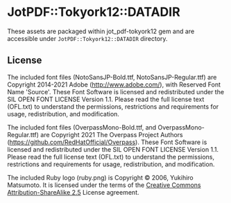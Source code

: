# JotPDF::Tokyork12::DATADIR

These assets are packaged within jot_pdf-tokyork12 gem and are accessible under `JotPDF::Tokyork12::DATADIR` directory.

## License

The included font files (NotoSansJP-Bold.ttf, NotoSansJP-Regular.ttf) are Copyright 2014-2021 Adobe (http://www.adobe.com/), with Reserved Font Name 'Source'. These Font Software is licensed and redistributed under the SIL OPEN FONT LICENSE Version 1.1. Please read the full license text (OFL.txt) to understand the permissions, restrictions and requirements for usage, redistribution, and modification.

The included font files (OverpassMono-Bold.ttf, and OverpassMono-Regular.ttf) are Copyright 2021 The Overpass Project Authors (https://github.com/RedHatOfficial/Overpass). These Font Software is licensed and redistributed under the SIL OPEN FONT LICENSE Version 1.1. Please read the full license text (OFL.txt) to understand the permissions, restrictions and requirements for usage, redistribution, and modification.

The included Ruby logo (ruby.png) is Copyright © 2006, Yukihiro Matsumoto. It is licensed under the terms of the [Creative Commons Attribution-ShareAlike 2.5](https://creativecommons.org/licenses/by-sa/2.5/) License agreement.
